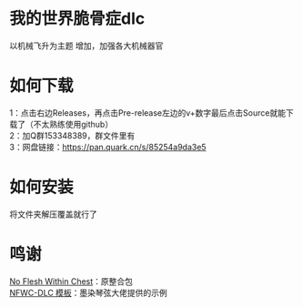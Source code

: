 # **我的世界脆骨症dlc**
以机械飞升为主题
增加，加强各大机械器官
# **如何下载**
1：点击右边Releases，再点击Pre-release左边的v+数字最后点击Source就能下载了（不太熟练使用github）  
2：加Q群153348389，群文件里有  
3：网盘链接：https://pan.quark.cn/s/85254a9da3e5
# **如何安装**
将文件夹解压覆盖就行了
# **鸣谢**
[No Flesh Within Chest](https://github.com/Yorunina/No-Flesh-Within-Chest)：原整合包  
[NFWC-DLC 模板](https://github.com/mrqx0195/NFWC-DLC-Template?tab=readme-ov-file)：墨染琴弦大佬提供的示例
